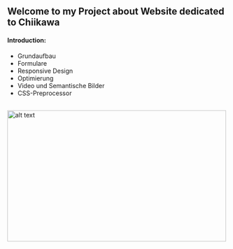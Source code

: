 
## Welcome to my Project about Website dedicated to Chiikawa


#### Introduction:

- Grundaufbau
- Formulare
- Responsive Design
- Optimierung
- Video und Semantische Bilder 
- CSS-Preprocessor

<br>
<img src="/Design/intro.png" alt="alt text" width="500" height="300">


